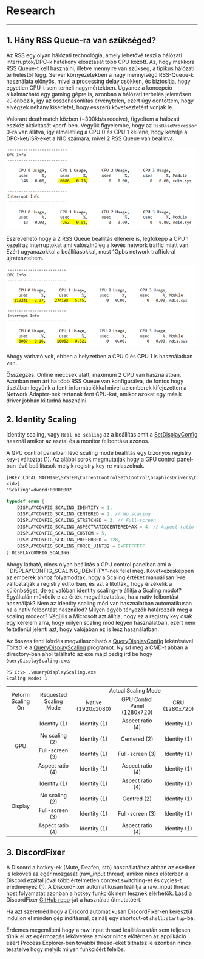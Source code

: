 # Research

--- 

## 1. Hány RSS Queue-ra van szükséged? 

Az RSS egy olyan hálózati technológia, amely lehetővé teszi a hálózati interruptok/DPC-k hatékony elosztását több CPU között. Az, hogy mekkora RSS Queue-t kell használni, illetve mennyire van szükség, a tipikus hálózati terheléstől függ. Server környezetekben a nagy mennyiségű RSS-Queue-k használata előnyös, mivel a processing delay csökken, és biztosítja, hogy egyetlen CPU-t sem terheli nagymértékben. Ugyanez a koncepció alkalmazható egy gaming gépre is, azonban a hálózati terhelés jelentősen különbözik, így az összehasonlítás érvénytelen, ezért úgy döntöttem, hogy elvégzek néhány kísérletet, hogy ésszerű következtetést vonjak le.

Valorant deathmatch közben (~300kb/s receive), figyeltem a hálózati eszköz aktivitását xperf-ben. Vegyük figyelembe, hogy az ``RssBaseProcessor`` 0-ra van állítva, így elméletileg a CPU 0 és CPU 1 kellene, hogy kezelje a DPC-ket/ISR-eket a NIC számára, mivel 2 RSS Queue van beállítva.

<img src="/media/300kbps-ndis-xperf-report.png" width="500">

Észrevehető hogy a 2 RSS Queue beállítás ellenére is, legfőképp a CPU 1 kezeli az interruptokat ami valószínűleg a kevés network traffic miatt van. Ezért ugyanazokkal a beállításokkal, most 1Gpbs network traffick-al újrateszteltem. 

<img src="/media/1gbps-ndis-xperf-report.png" width="500">

Ahogy várható volt, ebben a helyzetben a CPU 0 és CPU 1 is használatban van. 

Összegzés: Online meccsek alatt, maximum 2 CPU van használatban. Azonban nem árt ha több RSS Queue van konfigurálva, de fontos hogy tisztában legyünk a fenti információkkal mivel az emberek kifejezetten a Network Adapter-nek tartanak fent CPU-kat, amikor azokat egy másik driver jobban ki tudná használni.

## 2. Identity Scaling

Identity scaling, vagy `Real no scaling` az a beállítás amit a [SetDisplayConfig](https://learn.microsoft.com/en-us/windows/win32/api/winuser/nf-winuser-setdisplayconfig) használ amikor az asztal és a monitor felbontása azonos. 

A GPU control panelban lévő scaling mode beállítás egy bizonyos registry key-t változtat ([1](https://learn.microsoft.com/en-us/windows/win32/api/wingdi/ne-wingdi-displayconfig_scaling)).
Az alábbi sorok megmutatják hogy a GPU control panel-ban lévő beállítások melyik registry key-re válaszolnak.

```
[HKEY_LOCAL_MACHINE\SYSTEM\CurrentControlSet\Control\GraphicsDrivers\Configuration\<id>]
"Scaling"=dword:00000002
```

```cpp
typedef enum {
    DISPLAYCONFIG_SCALING_IDENTITY = 1,
    DISPLAYCONFIG_SCALING_CENTERED = 2, // No scaling
    DISPLAYCONFIG_SCALING_STRETCHED = 3, // Full-screen
    DISPLAYCONFIG_SCALING_ASPECTRATIOCENTEREDMAX = 4, // Aspect ratio
    DISPLAYCONFIG_SCALING_CUSTOM = 5,
    DISPLAYCONFIG_SCALING_PREFERRED = 128,
    DISPLAYCONFIG_SCALING_FORCE_UINT32 = 0xFFFFFFFF
} DISPLAYCONFIG_SCALING;
```

Ahogy látható, nincs olyan beállítás a GPU control panelban ami a ``DISPLAYCONFIG_SCALING_IDENTITY"-nek felel meg. Következésképpen az emberek ahhoz folyamodtak, hogy a Scaling értéket manuálisan 1-re változtatják a registry editorban, és azt állították,, hogy érzékelik a különbséget, de ez valóban identity scaling-re állítja a Scaling módot? Egyáltalán működik-e az érték megváltoztatása, ha a natív felbontást használják? Nem az identity scaling mód van használatban automatikusan ha a natív felbontást használod? Milyen egyéb tényezők határozzák meg a scaling modeot? Végülis a Microsoft azt állítja, hogy ez a registry key csak  egy kérelem arra, hogy milyen scaling mód legyen használatban, ezért nem feltétlenül jelenti azt, hogy valójában ez is lesz használatban. 

Az összes fenti kérdés megválaszolható a [QueryDisplayConfig](https://learn.microsoft.com/en-us/windows/win32/api/winuser/nf-winuser-querydisplayconfig) lekérésével. Töltsd le a [QueryDisplayScaling](https://github.com/valleyofdoom/QueryDisplayScaling) programot. Nyisd meg a CMD-t abban a directory-ban ahol található az exe majd pedig írd be hogy ``QueryDisplayScaling.exe``.

```
PS C:\> .\QueryDisplayScaling.exe
Scaling Mode: 1
```

<table style="text-align: center;">
    <tr>
        <td rowspan="2">Peform Scaling On</td>
        <td rowspan="2">Requested Scaling Mode</td>
        <td colspan="3">Actual Scaling Mode</td>
    </tr>
    <tr>
        <td>Native (1920x1080)</td>
        <td>GPU Control Panel (1280x720)</td>
        <td>CRU (1280x720)</td>
    </tr>
    <tr>
        <td rowspan=4>GPU</td>
        <td>Identity (1)</td>
        <td>Identity (1)</td>
        <td>Aspect ratio (4)</td>
        <td>Identity (1)</td>
    </tr>
    <tr>
        <td>No scaling (2)</td>
        <td>Identity (1)</td>
        <td>Centered (2)</td>
        <td>Identity (1)</td>
    </tr>
    <tr>
        <td>Full-screen (3)</td>
        <td>Identity (1)</td>
        <td>Full-screen (3)</td>
        <td>Identity (1)</td>
    </tr>
    <tr>
        <td>Aspect ratio (4)</td>
        <td>Identity (1)</td>
        <td>Aspect ratio (4)</td>
        <td>Identity (1)</td>
    </tr>
    <tr>
        <td rowspan=4>Display</td>
        <td>Identity (1)</td>
        <td>Identity (1)</td>
        <td>Aspect ratio (4)</td>
        <td>Identity (1)</td>
    </tr>
    <tr>
        <td>No scaling (2)</td>
        <td>Identity (1)</td>
        <td>Centred (2)</td>
        <td>Identity (1)</td>
    </tr>
    <tr>
        <td>Full-screen (3)</td>
        <td>Identity (1)</td>
        <td>Full-screen (3)</td>
        <td>Identity (1)</td>
    </tr>
    <tr>
        <td>Aspect ratio (4)</td>
        <td>Identity (1)</td>
        <td>Aspect ratio (4)</td>
        <td>Identity (1)</td>
    </tr>
</table>

## 3. DiscordFixer

A Discord a hotkey-ek (Mute, Deafen, stb) használatához abban az esetben is leköveti az egér mozgását (raw_input thread) amikor nincs előtérben a Discord ezáltal jóval több értelmetlen context switching-et és cycles-t eredményez ([1](/media/discordfixer-research-example.png)). A DiscordFixer automatikusan leállítja a raw_input thread host folyamatát azonban a hotkey funkciók nem lesznek elérhetők. Lásd a DiscordFixer [GitHub repo](https://github.com/HerXayah/Discord-Fixer?tab=readme-ov-file#usage)-ját a használati útmutatóért.

Ha azt szeretnéd hogy a Discord automatikusan DiscordFixer-en keresztül induljon el minden gép indításnál, csinálj egy shortcut-ot ``shell:startup``-ba.

Érdemes megemlíteni hogy a raw input thread leállítása után sem teljesen tűnik el az egérmozgás lekövetése amikor nincs előtérben az applikáció ezért Process Explorer-ben további thread-eket tilthatsz le azonban nincs tesztelve hogy melyik milyen funkcióért felelős.

